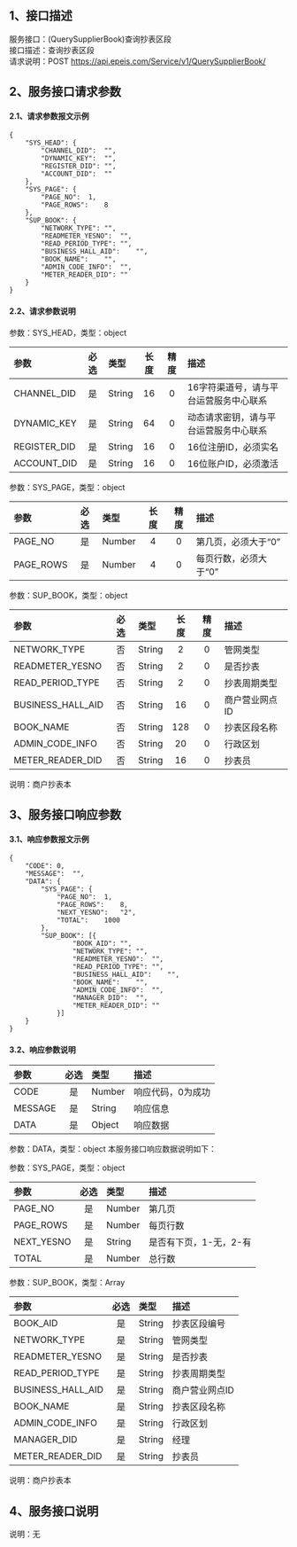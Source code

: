 ## 1、接口描述  
服务接口：(QuerySupplierBook)查询抄表区段  
接口描述：查询抄表区段  
请求说明：POST https://api.epeis.com/Service/v1/QuerySupplierBook/  
  
## 2、服务接口请求参数  
#### 2.1、请求参数报文示例  
~~~  
{
	"SYS_HEAD":	{
		"CHANNEL_DID":	"",
		"DYNAMIC_KEY":	"",
		"REGISTER_DID":	"",
		"ACCOUNT_DID":	""
	},
	"SYS_PAGE":	{
		"PAGE_NO":	1,
		"PAGE_ROWS":	8
	},
	"SUP_BOOK":	{
		"NETWORK_TYPE":	"",
		"READMETER_YESNO":	"",
		"READ_PERIOD_TYPE":	"",
		"BUSINESS_HALL_AID":	"",
		"BOOK_NAME":	"",
		"ADMIN_CODE_INFO":	"",
		"METER_READER_DID":	""
	}
}  
~~~  
#### 2.2、请求参数说明  
参数：SYS_HEAD，类型：object  
  
| 参数 | 必选 | 类型 | 长度 | 精度 | 描述 |  
| :----------------- | :----: | :-------- | :----: | :----: | :---------------- |  
| CHANNEL_DID | 是 | String | 16 | 0 | 16字符渠道号，请与平台运营服务中心联系 |  
| DYNAMIC_KEY | 是 | String | 64 | 0 | 动态请求密钥，请与平台运营服务中心联系 |  
| REGISTER_DID      |  是  | String   | 16 | 0 | 16位注册ID，必须实名 |  
| ACCOUNT_DID       |  是  | String   | 16 | 0 | 16位账户ID，必须激活 |  
  
参数：SYS_PAGE，类型：object  
  
| 参数 | 必选 | 类型 | 长度 | 精度 | 描述 |  
| :----------------- | :----: | :-------- | :----: | :----: | :---------------- |  
| PAGE_NO       |  是  | Number   | 4 | 0 | 第几页，必须大于“0” |  
| PAGE_ROWS     |  是  | Number   | 4 | 0 | 每页行数，必须大于“0” |  
  
参数：SUP_BOOK，类型：object  
  
| 参数              | 必选 | 类型     | 长度 | 精度 | 描述             |  
| :----------------- | :----: | :-------- | :----: | :----: | :---------------- |  
| NETWORK_TYPE |  否  | String   | 2 | 0 | 管网类型 |  
| READMETER_YESNO |  否  | String   | 2 | 0 | 是否抄表 |  
| READ_PERIOD_TYPE |  否  | String   | 2 | 0 | 抄表周期类型 |  
| BUSINESS_HALL_AID |  否  | String   | 16 | 0 | 商户营业网点ID |  
| BOOK_NAME |  否  | String   | 128 | 0 | 抄表区段名称 |  
| ADMIN_CODE_INFO |  否  | String   | 20 | 0 | 行政区划 |  
| METER_READER_DID |  否  | String   | 16 | 0 | 抄表员 |  
  
说明：商户抄表本  
  
## 3、服务接口响应参数  
#### 3.1、响应参数报文示例  
~~~  
{
	"CODE":	0,
	"MESSAGE":	"",
	"DATA":	{
		"SYS_PAGE":	{
			"PAGE_NO":	1,
			"PAGE_ROWS":	8,
			"NEXT_YESNO":	"2",
			"TOTAL":	1000
		},
		"SUP_BOOK":	[{
				"BOOK_AID":	"",
				"NETWORK_TYPE":	"",
				"READMETER_YESNO":	"",
				"READ_PERIOD_TYPE":	"",
				"BUSINESS_HALL_AID":	"",
				"BOOK_NAME":	"",
				"ADMIN_CODE_INFO":	"",
				"MANAGER_DID":	"",
				"METER_READER_DID":	""
			}]
	}
}  
~~~  
#### 3.2、响应参数说明  
  
| 参数              | 必选 | 类型     | 描述             |  
| :----------------- | :----: | :-------- | :---------------- |  
| CODE | 是 | Number | 响应代码，0为成功 |  
| MESSAGE | 是 | String | 响应信息 |  
| DATA | 是 | Object | 响应数据 |  
  
参数：DATA，类型：object 本服务接口响应数据说明如下：  
  
参数：SYS_PAGE，类型：object  
  
| 参数              | 必选 | 类型     | 描述             |  
| :----------------- | :----: | :-------- | :---------------- |  
| PAGE_NO       |  是  | Number   | 第几页 |  
| PAGE_ROWS     |  是  | Number   | 每页行数 |  
| NEXT_YESNO    |  是  | String   | 是否有下页，1-无，2-有 |  
| TOTAL         |  是  | Number   | 总行数 |  
  
参数：SUP_BOOK，类型：Array  
  

| 参数              | 必选 | 类型     | 描述             |  
| :----------------- | :----: | :-------- | :---------------- |  
| BOOK_AID |  是  | String   | 抄表区段编号 |  
| NETWORK_TYPE |  是  | String   | 管网类型 |  
| READMETER_YESNO |  是  | String   | 是否抄表 |  
| READ_PERIOD_TYPE |  是  | String   | 抄表周期类型 |  
| BUSINESS_HALL_AID |  是  | String   | 商户营业网点ID |  
| BOOK_NAME |  是  | String   | 抄表区段名称 |  
| ADMIN_CODE_INFO |  是  | String   | 行政区划 |  
| MANAGER_DID |  是  | String   | 经理 |  
| METER_READER_DID |  是  | String   | 抄表员 |  
  
说明：商户抄表本  
## 4、服务接口说明  
说明：无  
